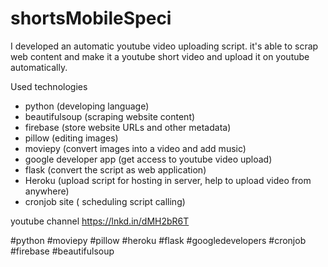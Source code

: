 # shortsMobileSpeci

I developed an automatic youtube video uploading script. it's able to scrap web content and make it a youtube short video and upload it on youtube automatically.

Used technologies
* python (developing language)
* beautifulsoup (scraping website content)
* firebase (store website URLs and other metadata)
* pillow (editing images)
* moviepy (convert images into a video and add music)
* google developer app (get access to youtube video upload)
* flask (convert the script as web application)
* Heroku (upload script for hosting in server, help to upload video from anywhere)
* cronjob site ( scheduling script calling)

youtube channel https://lnkd.in/dMH2bR6T

#python #moviepy #pillow #heroku #flask #googledevelopers #cronjob #firebase #beautifulsoup
